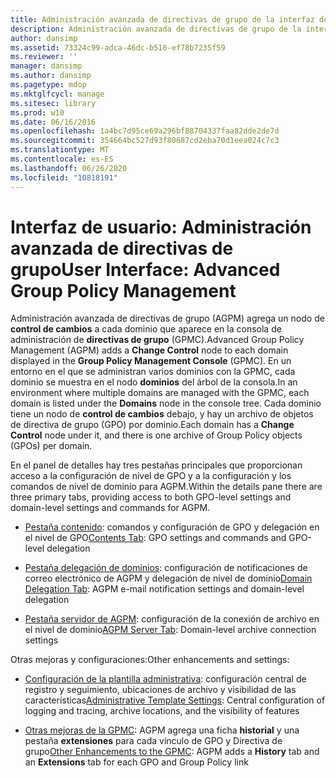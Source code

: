 ```yaml
---
title: Administración avanzada de directivas de grupo de la interfaz de usuario
description: Administración avanzada de directivas de grupo de la interfaz de usuario
author: dansimp
ms.assetid: 73324c99-adca-46dc-b516-ef78b7235f59
ms.reviewer: ''
manager: dansimp
ms.author: dansimp
ms.pagetype: mdop
ms.mktglfcycl: manage
ms.sitesec: library
ms.prod: w10
ms.date: 06/16/2016
ms.openlocfilehash: 1a4bc7d95ce69a296bf88704337faa82dde2de7d
ms.sourcegitcommit: 354664bc527d93f80687cd2eba70d1eea024c7c3
ms.translationtype: MT
ms.contentlocale: es-ES
ms.lasthandoff: 06/26/2020
ms.locfileid: "10818191"
---
```

# <span data-ttu-id="ed64c-103">Interfaz de usuario: Administración avanzada de directivas de grupo</span><span class="sxs-lookup"><span data-stu-id="ed64c-103">User Interface: Advanced Group Policy Management</span></span>


<span data-ttu-id="ed64c-104">Administración avanzada de directivas de grupo (AGPM) agrega un nodo de **control de cambios** a cada dominio que aparece en la consola de administración de **directivas de grupo** (GPMC).</span><span class="sxs-lookup"><span data-stu-id="ed64c-104">Advanced Group Policy Management (AGPM) adds a **Change Control** node to each domain displayed in the **Group Policy Management Console** (GPMC).</span></span> <span data-ttu-id="ed64c-105">En un entorno en el que se administran varios dominios con la GPMC, cada dominio se muestra en el nodo **dominios** del árbol de la consola.</span><span class="sxs-lookup"><span data-stu-id="ed64c-105">In an environment where multiple domains are managed with the GPMC, each domain is listed under the **Domains** node in the console tree.</span></span> <span data-ttu-id="ed64c-106">Cada dominio tiene un nodo de **control de cambios** debajo, y hay un archivo de objetos de directiva de grupo (GPO) por dominio.</span><span class="sxs-lookup"><span data-stu-id="ed64c-106">Each domain has a **Change Control** node under it, and there is one archive of Group Policy objects (GPOs) per domain.</span></span>

<span data-ttu-id="ed64c-107">En el panel de detalles hay tres pestañas principales que proporcionan acceso a la configuración de nivel de GPO y a la configuración y los comandos de nivel de dominio para AGPM.</span><span class="sxs-lookup"><span data-stu-id="ed64c-107">Within the details pane there are three primary tabs, providing access to both GPO-level settings and domain-level settings and commands for AGPM.</span></span>

-   <span data-ttu-id="ed64c-108">[Pestaña contenido](contents-tab.md): comandos y configuración de GPO y delegación en el nivel de GPO</span><span class="sxs-lookup"><span data-stu-id="ed64c-108">[Contents Tab](contents-tab.md): GPO settings and commands and GPO-level delegation</span></span>

-   <span data-ttu-id="ed64c-109">[Pestaña delegación de dominios](domain-delegation-tab.md): configuración de notificaciones de correo electrónico de AGPM y delegación de nivel de dominio</span><span class="sxs-lookup"><span data-stu-id="ed64c-109">[Domain Delegation Tab](domain-delegation-tab.md): AGPM e-mail notification settings and domain-level delegation</span></span>

-   <span data-ttu-id="ed64c-110">[Pestaña servidor de AGPM](agpm-server-tab.md): configuración de la conexión de archivo en el nivel de dominio</span><span class="sxs-lookup"><span data-stu-id="ed64c-110">[AGPM Server Tab](agpm-server-tab.md): Domain-level archive connection settings</span></span>

<span data-ttu-id="ed64c-111">Otras mejoras y configuraciones:</span><span class="sxs-lookup"><span data-stu-id="ed64c-111">Other enhancements and settings:</span></span>

-   <span data-ttu-id="ed64c-112">[Configuración de la plantilla administrativa](administrative-template-settings.md): configuración central de registro y seguimiento, ubicaciones de archivo y visibilidad de las características</span><span class="sxs-lookup"><span data-stu-id="ed64c-112">[Administrative Template Settings](administrative-template-settings.md): Central configuration of logging and tracing, archive locations, and the visibility of features</span></span>

-   <span data-ttu-id="ed64c-113">[Otras mejoras de la GPMC](other-enhancements-to-the-gpmc.md): AGPM agrega una ficha **historial** y una pestaña **extensiones** para cada vínculo de GPO y Directiva de grupo</span><span class="sxs-lookup"><span data-stu-id="ed64c-113">[Other Enhancements to the GPMC](other-enhancements-to-the-gpmc.md): AGPM adds a **History** tab and an **Extensions** tab for each GPO and Group Policy link</span></span>

 

 





